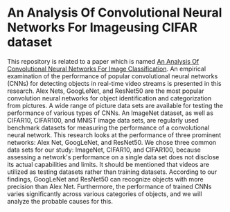 # An Analysis Of Convolutional Neural Networks For Imageusing CIFAR dataset
This repository is related to a paper which is named [An Analysis Of Convolutional Neural Networks For Image Classification](https://www.sciencedirect.com/science/article/pii/S1877050918309335).
An empirical examination of the performance of popular convolutional neural networks (CNNs) for detecting objects in real-time video streams is presented in this research. Alex Nets, GoogLeNet, and ResNet50 are the most popular convolution neural networks for object identification and categorization from pictures. A wide range of picture data sets are available for testing the performance of various types of CNNs. An ImageNet dataset, as well as CIFAR10, CIFAR100, and MNIST image data sets, are regularly used benchmark datasets for measuring the performance of a convolutional neural network. This research looks at the performance of three prominent networks: Alex Net, GoogLeNet, and ResNet50. We chose three common data sets for our study: ImageNet, CIFAR10, and CIFAR100, because assessing a network's performance on a single data set does not disclose its actual capabilities and limits. It should be mentioned that videos are utilized as testing datasets rather than training datasets. According to our findings, GoogLeNet and ResNet50 can recognize objects with more precision than Alex Net. Furthermore, the performance of trained CNNs varies significantly across various categories of objects, and we will analyze the probable causes for this.
